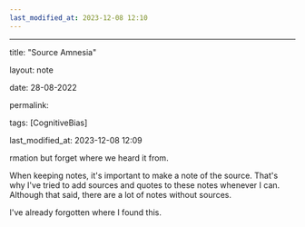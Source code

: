 ```yaml
---
last_modified_at: 2023-12-08 12:10
---
```

---

title: "Source Amnesia"

layout: note

date: 28-08-2022

permalink:

tags: [CognitiveBias]

last_modified_at: 2023-12-08 12:09

rmation but forget where we heard it from.

When keeping notes, it's important to make a note of the source. That's why I've tried to add sources and quotes to these notes whenever I can. Although that said, there are a lot of notes without sources. 

I've already forgotten where I found this.
